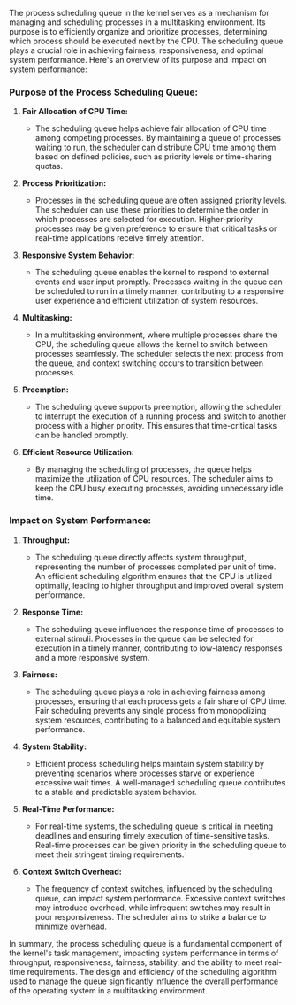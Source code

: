 The process scheduling queue in the kernel serves as a mechanism for managing and scheduling processes in a multitasking environment. Its purpose is to efficiently organize and prioritize processes, determining which process should be executed next by the CPU. The scheduling queue plays a crucial role in achieving fairness, responsiveness, and optimal system performance. Here's an overview of its purpose and impact on system performance:

### Purpose of the Process Scheduling Queue:

1. **Fair Allocation of CPU Time:**
   - The scheduling queue helps achieve fair allocation of CPU time among competing processes. By maintaining a queue of processes waiting to run, the scheduler can distribute CPU time among them based on defined policies, such as priority levels or time-sharing quotas.

2. **Process Prioritization:**
   - Processes in the scheduling queue are often assigned priority levels. The scheduler can use these priorities to determine the order in which processes are selected for execution. Higher-priority processes may be given preference to ensure that critical tasks or real-time applications receive timely attention.

3. **Responsive System Behavior:**
   - The scheduling queue enables the kernel to respond to external events and user input promptly. Processes waiting in the queue can be scheduled to run in a timely manner, contributing to a responsive user experience and efficient utilization of system resources.

4. **Multitasking:**
   - In a multitasking environment, where multiple processes share the CPU, the scheduling queue allows the kernel to switch between processes seamlessly. The scheduler selects the next process from the queue, and context switching occurs to transition between processes.

5. **Preemption:**
   - The scheduling queue supports preemption, allowing the scheduler to interrupt the execution of a running process and switch to another process with a higher priority. This ensures that time-critical tasks can be handled promptly.

6. **Efficient Resource Utilization:**
   - By managing the scheduling of processes, the queue helps maximize the utilization of CPU resources. The scheduler aims to keep the CPU busy executing processes, avoiding unnecessary idle time.

### Impact on System Performance:

1. **Throughput:**
   - The scheduling queue directly affects system throughput, representing the number of processes completed per unit of time. An efficient scheduling algorithm ensures that the CPU is utilized optimally, leading to higher throughput and improved overall system performance.

2. **Response Time:**
   - The scheduling queue influences the response time of processes to external stimuli. Processes in the queue can be selected for execution in a timely manner, contributing to low-latency responses and a more responsive system.

3. **Fairness:**
   - The scheduling queue plays a role in achieving fairness among processes, ensuring that each process gets a fair share of CPU time. Fair scheduling prevents any single process from monopolizing system resources, contributing to a balanced and equitable system performance.

4. **System Stability:**
   - Efficient process scheduling helps maintain system stability by preventing scenarios where processes starve or experience excessive wait times. A well-managed scheduling queue contributes to a stable and predictable system behavior.

5. **Real-Time Performance:**
   - For real-time systems, the scheduling queue is critical in meeting deadlines and ensuring timely execution of time-sensitive tasks. Real-time processes can be given priority in the scheduling queue to meet their stringent timing requirements.

6. **Context Switch Overhead:**
   - The frequency of context switches, influenced by the scheduling queue, can impact system performance. Excessive context switches may introduce overhead, while infrequent switches may result in poor responsiveness. The scheduler aims to strike a balance to minimize overhead.

In summary, the process scheduling queue is a fundamental component of the kernel's task management, impacting system performance in terms of throughput, responsiveness, fairness, stability, and the ability to meet real-time requirements. The design and efficiency of the scheduling algorithm used to manage the queue significantly influence the overall performance of the operating system in a multitasking environment.
